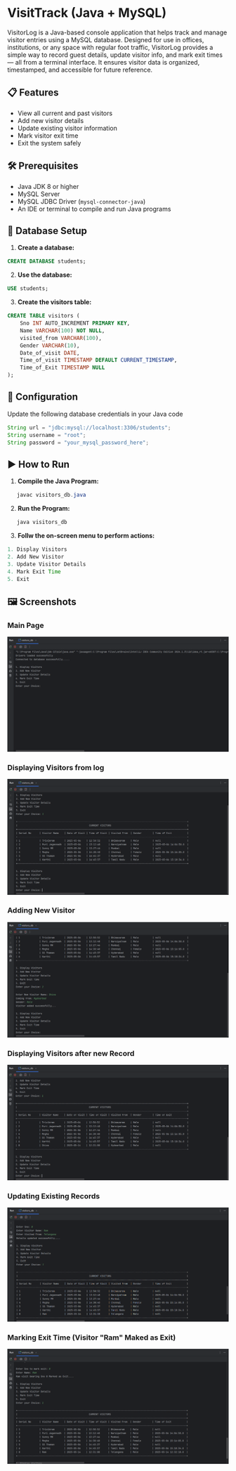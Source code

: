 # VisitTrack (Java + MySQL)

VisitorLog is a Java-based console application that helps track and manage visitor entries using a MySQL database. Designed for use in offices, institutions, or any space with regular foot traffic, VisitorLog provides a simple way to record guest details, update visitor info, and mark exit times — all from a terminal interface. It ensures visitor data is organized, timestamped, and accessible for future reference.

## 📋 Features

- View all current and past visitors
- Add new visitor details
- Update existing visitor information
- Mark visitor exit time
- Exit the system safely


## 🛠️ Prerequisites

- Java JDK 8 or higher
- MySQL Server
- MySQL JDBC Driver (`mysql-connector-java`)
- An IDE or terminal to compile and run Java programs


## 📂 Database Setup

1. **Create a database:**

```sql
CREATE DATABASE students;
```

2. **Use the database:**

```sql
USE students;
```

3. **Create the visitors table:**
```sql
CREATE TABLE visitors (
    Sno INT AUTO_INCREMENT PRIMARY KEY,
    Name VARCHAR(100) NOT NULL,
    visited_from VARCHAR(100),
    Gender VARCHAR(10),
    Date_of_visit DATE,
    Time_of_visit TIMESTAMP DEFAULT CURRENT_TIMESTAMP,
    Time_of_Exit TIMESTAMP NULL
);
```

## 🔧 Configuration
Update the following database credentials in your Java code
```java
String url = "jdbc:mysql://localhost:3306/students";
String username = "root";
String password = "your_mysql_password_here";
```

## ▶️ How to Run

1. **Compile the Java Program:**
```java
   javac visitors_db.java
```
2. **Run the Program:**
```java
   java visitors_db
``` 
3. **Follw the on-screen menu to perform actions:**
```java
1. Display Visitors
2. Add New Visitor
3. Update Visitor Details
4. Mark Exit Time
5. Exit
```
## 🖼️ Screenshots
### Main Page
![Main Menu](OutputScreens/Screenshot_1.png)

### Displaying Visitors from log
![Visitors](OutputScreens/Screenshot_2.png)

### Adding New Visitor
![Adding new visitor](OutputScreens/Screenshot_3.png)

### Displaying Visitors after new Record
![Adding new visitor](OutputScreens/Screenshot_4.png)

### Updating Existing Records
![Adding new visitor](OutputScreens/Screenshot_5.png)

### Marking Exit Time (Visitor "Ram" Maked as Exit)
![Adding new visitor](OutputScreens/Screenshot_6.png)

